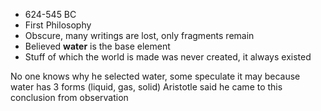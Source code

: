- 624-545 BC
- First Philosophy
- Obscure, many writings are lost, only fragments remain
- Believed __water__ is the base element
- Stuff of which the world is made was never created, it always existed

No one knows why he selected water, some speculate it may because water has 3 forms (liquid, gas, solid)
Aristotle said he came to this conclusion from observation